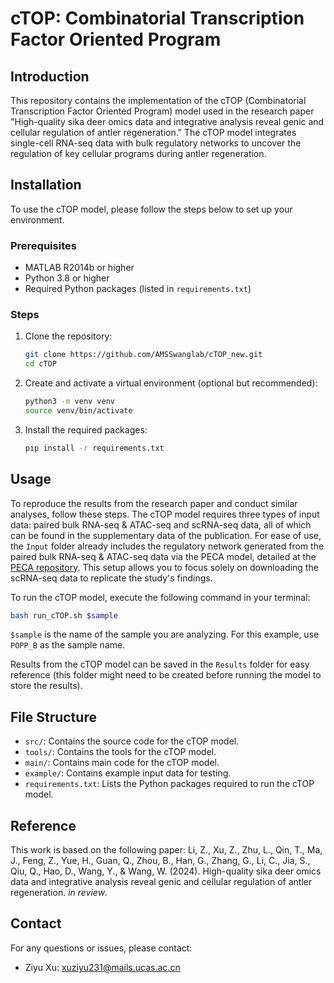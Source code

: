 # cTOP: Combinatorial Transcription Factor Oriented Program

## Introduction
This repository contains the implementation of the cTOP (Combinatorial Transcription Factor Oriented Program) model used in the research paper "High-quality sika deer omics data and integrative analysis reveal genic and cellular regulation of antler regeneration." The cTOP model integrates single-cell RNA-seq data with bulk regulatory networks to uncover the regulation of key cellular programs during antler regeneration.

## Installation
To use the cTOP model, please follow the steps below to set up your environment.

### Prerequisites
- MATLAB R2014b or higher
- Python 3.8 or higher
- Required Python packages (listed in `requirements.txt`)

### Steps
1. Clone the repository:
    ```bash
    git clone https://github.com/AMSSwanglab/cTOP_new.git
    cd cTOP
    ```

2. Create and activate a virtual environment (optional but recommended):
    ```bash
    python3 -m venv venv
    source venv/bin/activate
    ```

3. Install the required packages:
    ```bash
    pip install -r requirements.txt
    ```

## Usage
To reproduce the results from the research paper and conduct similar analyses, follow these steps. The cTOP model requires three types of input data: paired bulk RNA-seq & ATAC-seq and scRNA-seq data, all of which can be found in the supplementary data of the publication. For ease of use, the `Input` folder already includes the regulatory network generated from the paired bulk RNA-seq & ATAC-seq data via the PECA model, detailed at the [PECA repository](https://github.com/SUwonglab/PECA). This setup allows you to focus solely on downloading the scRNA-seq data to replicate the study's findings.

To run the cTOP model, execute the following command in your terminal:

```bash
bash run_cTOP.sh $sample
```

`$sample` is the name of the sample you are analyzing. For this example, use `POPP_B` as the sample name.

Results from the cTOP model can be saved in the `Results` folder for easy reference (this folder might need to be created before running the model to store the results).

## File Structure
- `src/`: Contains the source code for the cTOP model.
- `tools/`: Contains the tools for the cTOP model.
- `main/`: Contains main code for the cTOP model.
- `example/`: Contains example input data for testing.
- `requirements.txt`: Lists the Python packages required to run the cTOP model.

## Reference
This work is based on the following paper:
Li, Z., Xu, Z., Zhu, L., Qin, T., Ma, J., Feng, Z., Yue, H., Guan, Q., Zhou, B., Han, G., Zhang, G., Li, C., Jia, S., Qiu, Q., Hao, D., Wang, Y., & Wang, W. (2024). High-quality sika deer omics data and integrative analysis reveal genic and cellular regulation of antler regeneration. *in review*.

## Contact
For any questions or issues, please contact:
- Ziyu Xu: [xuziyu231@mails.ucas.ac.cn](mailto:xuziyu231@mails.ucas.ac.cn)
